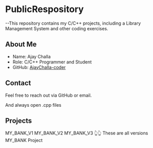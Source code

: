 # PublicRespository
--This repository contains my C/C++ projects, including a Library Management System and other coding exercises.

## About Me
- Name: Ajay Challa
- Role: C/C++ Programmer and Student
- GitHub: [AjayChalla-coder](https://github.com/AjayChalla-coder)

## Contact
Feel free to reach out via GitHub or email.

And always open .cpp files

## Projects
MY_BANK_V1
MY_BANK_V2
MY_BANK_V3
👆👆 These are all versions MY_BANK Project

